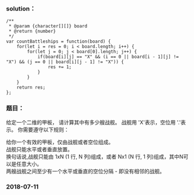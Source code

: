 ### solution：
```
/**
 * @param {character[][]} board
 * @return {number}
 */
var countBattleships = function(board) {
	for(let i = res = 0; i < board.length; i++) {
		for(let j = 0; j < board[0].length; j++) {
			if(board[i][j] == "X" && (i == 0 || board[i - 1][j] != "X") && (j == 0 || board[i][j - 1] != "X")) {
				res += 1;
			}
		}
	}
	return res;
};
```


### 题目：

给定一个二维的甲板， 请计算其中有多少艘战舰。 战舰用 'X'表示，空位用 '.'表示。 你需要遵守以下规则：

给你一个有效的甲板，仅由战舰或者空位组成。<br>
战舰只能水平或者垂直放置。<br>
换句话说,战舰只能由 1xN (1 行, N 列)组成，或者 Nx1 (N 行, 1 列)组成，其中N可以是任意大小。<br>
两艘战舰之间至少有一个水平或垂直的空位分隔 - 即没有相邻的战舰。<br>

### 2018-07-11



<br><br><br><br><br><br>

